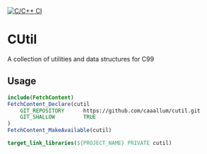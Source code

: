[![C/C++ CI](https://github.com/caaallum/cutil/actions/workflows/c-cpp.yml/badge.svg)](https://github.com/caaallum/cutil/actions/workflows/c-cpp.yml)
# CUtil

A collection of utilities and data structures for C99

## Usage
```cmake
include(FetchContent)
FetchContent_Declare(cutil
    GIT_REPOSITORY      https://github.com/caaallum/cutil.git
    GIT_SHALLOW         TRUE
)
FetchContent_MakeAvailable(cutil)

target_link_libraries(${PROJECT_NAME} PRIVATE cutil)
```